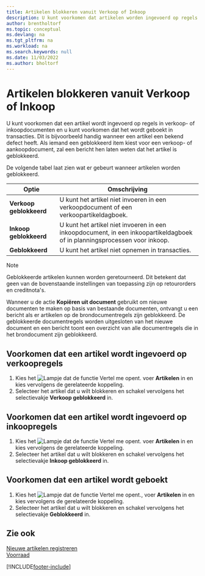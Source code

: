 ```yaml
---
title: Artikelen blokkeren vanuit Verkoop of Inkoop
description: U kunt voorkomen dat artikelen worden ingevoerd op regels in verkoop- of inkoopdocumenten en u kunt voorkomen dat ze worden geboekt in een transactie.
author: brentholtorf
ms.topic: conceptual
ms.devlang: na
ms.tgt_pltfrm: na
ms.workload: na
ms.search.keywords: null
ms.date: 11/03/2022
ms.author: bholtorf
---
```

# <a name="block-items-from-sales-or-purchasing" />Artikelen blokkeren vanuit Verkoop of Inkoop

U kunt voorkomen dat een artikel wordt ingevoerd op regels in verkoop- of inkoopdocumenten en u kunt voorkomen dat het wordt geboekt in transacties. Dit is bijvoorbeeld handig wanneer een artikel een bekend defect heeft. Als iemand een geblokkeerd item kiest voor een verkoop- of aankoopdocument, zal een bericht hen laten weten dat het artikel is geblokkeerd.

De volgende tabel laat zien wat er gebeurt wanneer artikelen worden geblokkeerd.  

|Optie|Omschrijving|  
|--------------------|------------|  
|**Verkoop geblokkeerd**|U kunt het artikel niet invoeren in een verkoopdocument of een verkoopartikeldagboek.|  
|**Inkoop geblokkeerd**|U kunt het artikel niet invoeren in een inkoopdocument, in een inkoopartikeldagboek of in planningsprocessen voor inkoop.|  
|**Geblokkeerd**|U kunt het artikel niet opnemen in transacties.|  

> [!NOTE]
> Geblokkeerde artikelen kunnen worden geretourneerd. Dit betekent dat geen van de bovenstaande instellingen van toepassing zijn op retourorders en creditnota's.

Wanneer u de actie **Kopiëren uit document** gebruikt om nieuwe documenten te maken op basis van bestaande documenten, ontvangt u een bericht als er artikelen op de brondocumentregels zijn geblokkeerd. De geblokkeerde documentregels worden uitgesloten van het nieuwe document en een bericht toont een overzicht van alle documentregels die in het brondocument zijn geblokkeerd.

## <a name="to-block-an-item-from-being-entered-on-sales-lines" />Voorkomen dat een artikel wordt ingevoerd op verkoopregels

1. Kies het ![Lampje dat de functie Vertel me opent.](media/ui-search/search_small.png "Vertel me wat u wilt doen") voer **Artikelen** in en kies vervolgens de gerelateerde koppeling.  
2. Selecteer het artikel dat u wilt blokkeren en schakel vervolgens het selectievakje **Verkoop geblokkeerd** in.  

## <a name="to-block-an-item-from-being-entered-on-purchase-lines" />Voorkomen dat een artikel wordt ingevoerd op inkoopregels

1. Kies het ![Lampje dat de functie Vertel me opent.](media/ui-search/search_small.png "Vertel me wat u wilt doen") voer **Artikelen** in en kies vervolgens de gerelateerde koppeling.  
2. Selecteer het artikel dat u wilt blokkeren en schakel vervolgens het selectievakje **Inkoop geblokkeerd** in.  

## <a name="to-block-an-item-from-being-posted" />Voorkomen dat een artikel wordt geboekt

1. Kies het ![Lampje dat de functie Vertel me opent.](media/ui-search/search_small.png "Vertel me wat u wilt doen"), voer **Artikelen** in en kies vervolgens de gerelateerde koppeling.
2. Selecteer het artikel dat u wilt blokkeren en schakel vervolgens het selectievakje **Geblokkeerd** in.

## <a name="see-also" />Zie ook

[Nieuwe artikelen registreren](inventory-how-register-new-items.md)  
[Voorraad](inventory-manage-inventory.md)  


[!INCLUDE[footer-include](includes/footer-banner.md)]

